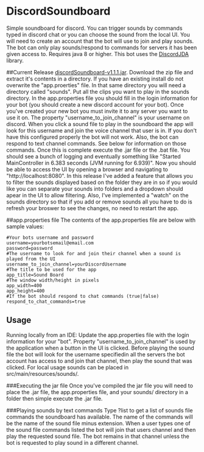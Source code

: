 # DiscordSoundboard

Simple soundboard for discord. You can trigger sounds by commands typed in discord chat or you can choose the sound from the local UI. You will need to create an account that the bot will use to join and play sounds. The bot can only play sounds/respond to commands for servers it has been given access to. Requires java 8 or higher. This bot uses the [DiscordJDA](https://github.com/DV8FromTheWorld/JDA) library.

##Current Release
[discordSoundboard-v1.1.1.jar](https://github.com/Darkside138/DiscordSoundboard/releases/download/v1.1.1/DiscordSoundboard-1.1.1.zip). Download the zip file and extract it's contents in a directory. If you have an existing install do not overwrite the "app.proerties" file. In that same directory you will need a directory called "sounds". Put all the clips you want to play in the sounds directory. In the app.properties file you should fill in the login information for your bot (you should create a new discord account for your bot). Once you've created your new bot you must invite it to any server you want to use it on. The property "username_to_join_channel" is your username on discord. When you click a sound file to play in the soundboard the app will look for this username and join the voice channel that user is in. If you don't have this configured properly the bot will not work. Also, the bot can respond to text channel commands. See below for information on those commands. Once this is complete execute the .jar file or the .bat file. You should see a bunch of logging and eventually something like "Started MainController in 6.383 seconds (JVM running for 6.939)". Now you should be able to access the UI by opening a browser and navigating to "http://localhost:8080". In this release I've added a feature that allows you to filter the sounds displayed based on the folder they are in so if you would like you can separate your sounds into folders and a dropdown should apear in the UI to allow filtering. Also, I've implemented a "watch" on the sounds directory so that if you add or remove sounds all you have to do is refresh your broswer to see the changes, no need to restart the app.

##app.properties file
The contents of the app.properties file are below with sample values:
```
#Your bots username and password
username=yourbotsemail@email.com
password=password
#The username to look for and join their channel when a sound is played from the UI
username_to_join_channel=yourDiscordUsername
#The title to be used for the app
app_title=Sound Board
#The window width/height in pixels
app_width=400
app_height=400
#If the bot should respond to chat commands (true|false)
respond_to_chat_commands=true
```

## Usage
Running locally from an IDE: Update the app.properties file with the login information for your "bot". Property "username_to_join_channel" is used by the application when a button in the UI is clicked. Before playing the sound file the bot will look for the username specifiedin all the servers the bot account has access to and join that channel, then play the sound that was clicked. For local usage sounds can be placed in src/main/resources/sounds/.

###Executing the jar file
Once you've compiled the jar file you will need to place the .jar file, the app.properties file, and your sounds/ directory in a folder
then simple execute the .jar file.

###Playing sounds by text commands
Type ?list to get a list of sounds file commands the soundboard has available. The name of the commands will be the name of the sound file minus extension. When a user types one of the sound file commands listed the bot will join that users channel and then play the requested sound file. The bot remains in that channel unless the bot is requested to play sound in a different channel.
